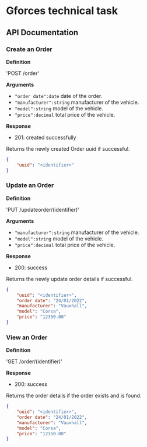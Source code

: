 # Gforces technical task

## API Documentation

### Create an Order
**Definition**

'POST /order'

**Arguments**

- `"order date":date` date of the order.
- `"manufacturer":string` manufacturer of the vehicle.
- `"model":string` model of the vehicle.
- `"price":decimal` total price of the vehicle.

**Response**

- 201: created successfully

Returns the newly created Order uuid if successful.

```json
{
    "uuid": "<identifier>"
}
```

### Update an Order
**Definition**

'PUT /updateorder/(identifier)'

**Arguments**

- `"manufacturer":string` manufacturer of the vehicle.
- `"model":string` model of the vehicle.
- `"price":decimal` total price of the vehicle.

**Response**

- 200: success

Returns the newly update order details if successful.

```json
{
    "uuid": "<identifier>",
    "order date": "24/01/2022",
    "manufacturer": "Vauxhall",
    "model": "Corsa",
    "price": "12350.00"
}
```
### View an Order
**Definition**

'GET /order/(identifier)'

**Response**

- 200: success

Returns the order details if the order exists and is found.

```json
{
    "uuid": "<identifier>",
    "order date": "24/01/2022",
    "manufacturer": "Vauxhall",
    "model": "Corsa",
    "price": "12350.00"
}